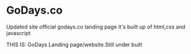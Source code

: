 # GoDays.co
Updated site
official godays.co landing page
it's built up of html,css and javascript

THIS IS:  GoDays Landing page/website.Still under built

